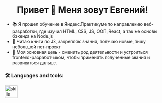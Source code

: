 <h1 align="center"> Привет 👋 Меня зовут Евгений!</h1>


- 📚 Я прошел обучение в Яндекс.Практикуме по направлению веб-разработки, где изучил HTML, CSS, JS, ООП, React, а так же основы бэкенда на Node.js
- 🔭 Читаю книги по JS, закрепляю знания, получаю новые, пишу небольшой пет-проект
- 👯 Моя основная цель - сменить род деятельности и устроиться frontend-разработчиком, чтобы применять полученные знания и развиваться дальше.

<h3 align="left">🛠 Languages and tools:</h3>

<div align="left">
  <img src="https://skillicons.dev/icons?i=html,css,js,ts,react,nodejs,webpack,vite,git,figma,stackoverflow" height="40" alt="skills logos"  />
  <img width="12" />
</div>
<!--
**EvgenyShigaev/EvgenyShigaev** is a ✨ _special_ ✨ repository because its `README.md` (this file) appears on your GitHub profile.

Here are some ideas to get you started:

- 🔭 I’m currently working on ...
- 🌱 I’m currently learning ...
- 👯 I’m looking to collaborate on ...
- 🤔 I’m looking for help with ...
- 💬 Ask me about ...
- 📫 How to reach me: ...
- 😄 Pronouns: ...
- ⚡ Fun fact: ...
-->
